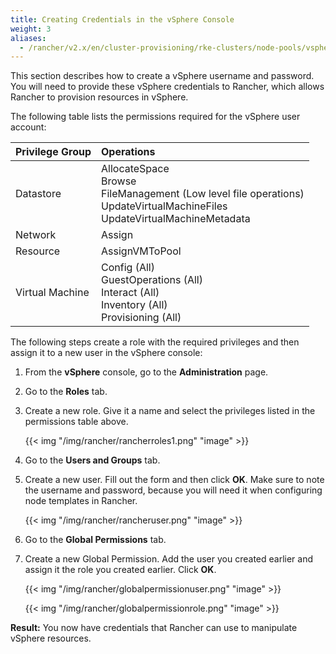 ```yaml
---
title: Creating Credentials in the vSphere Console
weight: 3
aliases:
  - /rancher/v2.x/en/cluster-provisioning/rke-clusters/node-pools/vsphere/provisioning-vsphere-clusters/creating-credentials
---
```


This section describes how to create a vSphere username and password. You will need to provide these vSphere credentials to Rancher, which allows Rancher to provision resources in vSphere.

The following table lists the permissions required for the vSphere user account:

| Privilege Group       | Operations  |
|:----------------------|:-----------------------------------------------------------------------|
| Datastore             | AllocateSpace </br> Browse </br> FileManagement (Low level file operations) </br> UpdateVirtualMachineFiles </br> UpdateVirtualMachineMetadata |
| Network               | Assign |
| Resource              | AssignVMToPool |
| Virtual Machine       | Config (All) </br> GuestOperations (All) </br> Interact (All) </br> Inventory (All) </br> Provisioning (All) |

The following steps create a role with the required privileges and then assign it to a new user in the vSphere console:

1. From the **vSphere** console, go to the **Administration** page.

2. Go to the **Roles** tab.

3. Create a new role.  Give it a name and select the privileges listed in the permissions table above.

    {{< img "/img/rancher/rancherroles1.png" "image" >}}

4. Go to the **Users and Groups** tab.

5. Create a new user. Fill out the form and then click **OK**. Make sure to note the username and password, because you will need it when configuring node templates in Rancher.

    {{< img "/img/rancher/rancheruser.png" "image" >}}

6. Go to the **Global Permissions** tab.

7. Create a new Global Permission. Add the user you created earlier and assign it the role you created earlier. Click **OK**.

    {{< img "/img/rancher/globalpermissionuser.png" "image" >}}
    
    {{< img "/img/rancher/globalpermissionrole.png" "image" >}}

**Result:** You now have credentials that Rancher can use to manipulate vSphere resources.
